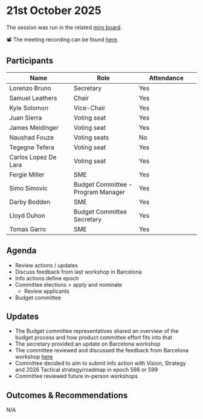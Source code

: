 # 21st October 2025

The session was run in the related [miro board](https://miro.com/app/board/uXjVKro_lxs=/).&#x20;

📽️ The meeting recording can be found [here](https://drive.google.com/file/d/1jyGswgGQAg_WDXgrYJo0Qcg2ayvkvFVe/view).

## Participants

<table><thead><tr><th width="213.19140625">Name</th><th width="212.27734375">Role</th><th width="185.14453125">Attendance</th></tr></thead><tbody><tr><td>Lorenzo Bruno</td><td>Secretary</td><td>Yes</td></tr><tr><td>Samuel Leathers</td><td>Chair</td><td>Yes</td></tr><tr><td>Kyle Solomon</td><td>Vice-Chair</td><td>Yes</td></tr><tr><td>Juan Sierra</td><td>Voting seat</td><td>Yes</td></tr><tr><td>James Meidinger</td><td>Voting seat</td><td>Yes</td></tr><tr><td>Naushad Fouze </td><td>Voting seats</td><td>No</td></tr><tr><td>Tegegne Tefera</td><td>Voting seat</td><td>Yes</td></tr><tr><td>Carlos Lopez De Lara</td><td>Voting seat</td><td>Yes</td></tr><tr><td>Fergie Miller</td><td>SME</td><td>Yes</td></tr><tr><td>Simo Simovic</td><td>Budget Committee - Program Manager</td><td>Yes</td></tr><tr><td>Darby Bodden</td><td>SME</td><td>Yes</td></tr><tr><td>Lloyd Duhon</td><td>Budget Committee Secretary</td><td>Yes</td></tr><tr><td>Tomas Garro</td><td>SME</td><td>Yes</td></tr></tbody></table>

## Agenda

* Review actions / updates
* Discuss feedback from last workshop in Barcelona
* Info actions define epoch
* Committee elections > apply and nominate
  * Review applicants
* Budget committee

## Updates

* The Budget committee representatives shared an overview of the budget process and how product committee effort fits into that
* The secretary provided an update on Barcelona workshop
* The committee reviewed and discussed the feedback from Barcelona workshop [here](https://miro.com/app/board/uXjVJ4DpJpc=/?share_link_id=821428579390)
* Committee decided to aim to submit info action with Vision, Strategy and 2026 Tactical strategy/roadmap in epoch 598 or 599
* Committee reviewed future in-person workshops

## Outcomes & Recommendations

N/A
